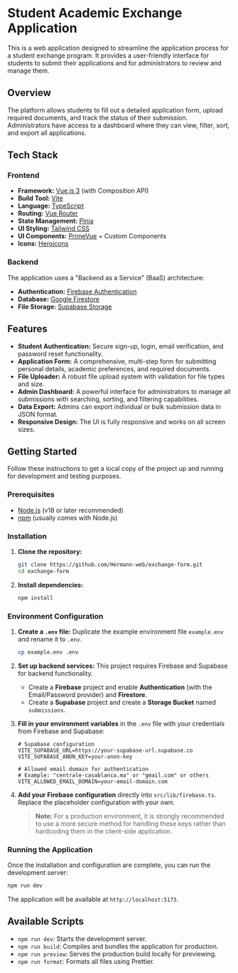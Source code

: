 # Student Academic Exchange Application

This is a web application designed to streamline the application process for a student exchange program. It provides a user-friendly interface for students to submit their applications and for administrators to review and manage them.

## Overview

The platform allows students to fill out a detailed application form, upload required documents, and track the status of their submission. Administrators have access to a dashboard where they can view, filter, sort, and export all applications.

## Tech Stack

### Frontend

- **Framework:** [Vue.js 3](https://vuejs.org/) (with Composition API)
- **Build Tool:** [Vite](https://vitejs.dev/)
- **Language:** [TypeScript](https://www.typescriptlang.org/)
- **Routing:** [Vue Router](https://router.vuejs.org/)
- **State Management:** [Pinia](https://pinia.vuejs.org/)
- **UI Styling:** [Tailwind CSS](https://tailwindcss.com/)
- **UI Components:** [PrimeVue](https://primevue.org/) + Custom Components
- **Icons:** [Heroicons](https://heroicons.com/)

### Backend

The application uses a "Backend as a Service" (BaaS) architecture:

- **Authentication:** [Firebase Authentication](https://firebase.google.com/docs/auth)
- **Database:** [Google Firestore](https://firebase.google.com/docs/firestore)
- **File Storage:** [Supabase Storage](https://supabase.com/docs/guides/storage)

## Features

- **Student Authentication:** Secure sign-up, login, email verification, and password reset functionality.
- **Application Form:** A comprehensive, multi-step form for submitting personal details, academic preferences, and required documents.
- **File Uploader:** A robust file upload system with validation for file types and size.
- **Admin Dashboard:** A powerful interface for administrators to manage all submissions with searching, sorting, and filtering capabilities.
- **Data Export:** Admins can export individual or bulk submission data in JSON format.
- **Responsive Design:** The UI is fully responsive and works on all screen sizes.

## Getting Started

Follow these instructions to get a local copy of the project up and running for development and testing purposes.

### Prerequisites

- [Node.js](https://nodejs.org/) (v18 or later recommended)
- [npm](https://www.npmjs.com/) (usually comes with Node.js)

### Installation

1.  **Clone the repository:**

    ```sh
    git clone https://github.com/Hermann-web/exchange-form.git
    cd exchange-form
    ```

2.  **Install dependencies:**
    ```sh
    npm install
    ```

### Environment Configuration

1.  **Create a `.env` file:**
    Duplicate the example environment file `example.env` and rename it to `.env`.

    ```sh
    cp example.env .env
    ```

2.  **Set up backend services:**
    This project requires Firebase and Supabase for backend functionality.
    - Create a **Firebase** project and enable **Authentication** (with the Email/Password provider) and **Firestore**.
    - Create a **Supabase** project and create a **Storage Bucket** named `submissions`.

3.  **Fill in your environment variables** in the `.env` file with your credentials from Firebase and Supabase:

    ```env
    # Supabase configuration
    VITE_SUPABASE_URL=https://your-supabase-url.supabase.co
    VITE_SUPABASE_ANON_KEY=your-anon-key

    # Allowed email domain for authentication
    # Example: "centrale-casablanca.ma" or "gmail.com" or others
    VITE_ALLOWED_EMAIL_DOMAIN=your-email-domain.com
    ```

4.  **Add your Firebase configuration** directly into `src/lib/firebase.ts`. Replace the placeholder configuration with your own.

    > **Note:** For a production environment, it is strongly recommended to use a more secure method for handling these keys rather than hardcoding them in the client-side application.

### Running the Application

Once the installation and configuration are complete, you can run the development server:

```sh
npm run dev
```

The application will be available at `http://localhost:5173`.

## Available Scripts

- `npm run dev`: Starts the development server.
- `npm run build`: Compiles and bundles the application for production.
- `npm run preview`: Serves the production build locally for previewing.
- `npm run format`: Formats all files using Prettier.
